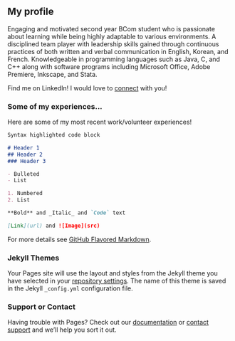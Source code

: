 ## My profile

Engaging and motivated second year BCom student who is passionate about learning while being highly adaptable to various environments. A disciplined team player with leadership skills gained through continuous practices of both written and verbal communication in English, Korean, and French. Knowledgeable in programming languages such as Java, C, and C++ along with software programs including Microsoft Office, Adobe Premiere, Inkscape, and Stata.

Find me on LinkedIn! I would love to [connect](https://www.linkedin.com/in/juheepark/) with you! 

### Some of my experiences...

Here are some of my most recent work/volunteer experiences!

```markdown
Syntax highlighted code block

# Header 1
## Header 2
### Header 3

- Bulleted
- List

1. Numbered
2. List

**Bold** and _Italic_ and `Code` text

[Link](url) and ![Image](src)
```

For more details see [GitHub Flavored Markdown](https://guides.github.com/features/mastering-markdown/).

### Jekyll Themes

Your Pages site will use the layout and styles from the Jekyll theme you have selected in your [repository settings](https://github.com/juheepark215/juheepark215.github.io/settings). The name of this theme is saved in the Jekyll `_config.yml` configuration file.

### Support or Contact

Having trouble with Pages? Check out our [documentation](https://help.github.com/categories/github-pages-basics/) or [contact support](https://github.com/contact) and we’ll help you sort it out.
